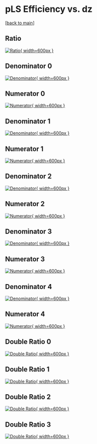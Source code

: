 # pLS Efficiency vs. dz

[[back to main](./)]



## Ratio

[![Ratio](../mtv/var/pLS_base_13_0_eff_dz.png){ width=600px }](../mtv/var/pLS_base_13_0_eff_dz.pdf)

## Denominator 0

[![Denominator](../mtv/den/pLS_base_13_0_eff_dz_den0.png){ width=600px }](../mtv/den/pLS_base_13_0_eff_dz_den0.pdf)

## Numerator 0

[![Numerator](../mtv/num/pLS_base_13_0_eff_dz_num0.png){ width=600px }](../mtv/num/pLS_base_13_0_eff_dz_num0.pdf)

## Denominator 1

[![Denominator](../mtv/den/pLS_base_13_0_eff_dz_den1.png){ width=600px }](../mtv/den/pLS_base_13_0_eff_dz_den1.pdf)

## Numerator 1

[![Numerator](../mtv/num/pLS_base_13_0_eff_dz_num1.png){ width=600px }](../mtv/num/pLS_base_13_0_eff_dz_num1.pdf)

## Denominator 2

[![Denominator](../mtv/den/pLS_base_13_0_eff_dz_den2.png){ width=600px }](../mtv/den/pLS_base_13_0_eff_dz_den2.pdf)

## Numerator 2

[![Numerator](../mtv/num/pLS_base_13_0_eff_dz_num2.png){ width=600px }](../mtv/num/pLS_base_13_0_eff_dz_num2.pdf)

## Denominator 3

[![Denominator](../mtv/den/pLS_base_13_0_eff_dz_den3.png){ width=600px }](../mtv/den/pLS_base_13_0_eff_dz_den3.pdf)

## Numerator 3

[![Numerator](../mtv/num/pLS_base_13_0_eff_dz_num3.png){ width=600px }](../mtv/num/pLS_base_13_0_eff_dz_num3.pdf)

## Denominator 4

[![Denominator](../mtv/den/pLS_base_13_0_eff_dz_den4.png){ width=600px }](../mtv/den/pLS_base_13_0_eff_dz_den4.pdf)

## Numerator 4

[![Numerator](../mtv/num/pLS_base_13_0_eff_dz_num4.png){ width=600px }](../mtv/num/pLS_base_13_0_eff_dz_num4.pdf)

## Double Ratio 0

[![Double Ratio](../mtv/ratio/pLS_base_13_0_eff_dz_ratio0.png){ width=600px }](../mtv/ratio/pLS_base_13_0_eff_dz_ratio0.pdf)

## Double Ratio 1

[![Double Ratio](../mtv/ratio/pLS_base_13_0_eff_dz_ratio1.png){ width=600px }](../mtv/ratio/pLS_base_13_0_eff_dz_ratio1.pdf)

## Double Ratio 2

[![Double Ratio](../mtv/ratio/pLS_base_13_0_eff_dz_ratio2.png){ width=600px }](../mtv/ratio/pLS_base_13_0_eff_dz_ratio2.pdf)

## Double Ratio 3

[![Double Ratio](../mtv/ratio/pLS_base_13_0_eff_dz_ratio3.png){ width=600px }](../mtv/ratio/pLS_base_13_0_eff_dz_ratio3.pdf)

